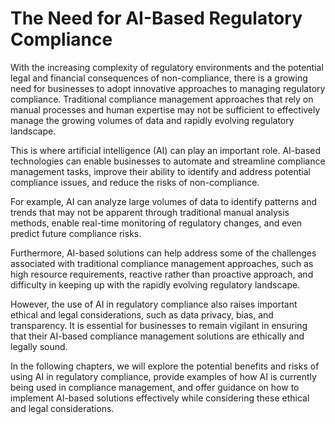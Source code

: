 The Need for AI-Based Regulatory Compliance
=========================================================

With the increasing complexity of regulatory environments and the potential legal and financial consequences of non-compliance, there is a growing need for businesses to adopt innovative approaches to managing regulatory compliance. Traditional compliance management approaches that rely on manual processes and human expertise may not be sufficient to effectively manage the growing volumes of data and rapidly evolving regulatory landscape.

This is where artificial intelligence (AI) can play an important role. AI-based technologies can enable businesses to automate and streamline compliance management tasks, improve their ability to identify and address potential compliance issues, and reduce the risks of non-compliance.

For example, AI can analyze large volumes of data to identify patterns and trends that may not be apparent through traditional manual analysis methods, enable real-time monitoring of regulatory changes, and even predict future compliance risks.

Furthermore, AI-based solutions can help address some of the challenges associated with traditional compliance management approaches, such as high resource requirements, reactive rather than proactive approach, and difficulty in keeping up with the rapidly evolving regulatory landscape.

However, the use of AI in regulatory compliance also raises important ethical and legal considerations, such as data privacy, bias, and transparency. It is essential for businesses to remain vigilant in ensuring that their AI-based compliance management solutions are ethically and legally sound.

In the following chapters, we will explore the potential benefits and risks of using AI in regulatory compliance, provide examples of how AI is currently being used in compliance management, and offer guidance on how to implement AI-based solutions effectively while considering these ethical and legal considerations.
